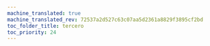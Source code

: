 ```yaml
---
machine_translated: true
machine_translated_rev: 72537a2d527c63c07aa5d2361a8829f3895cf2bd
toc_folder_title: tercero
toc_priority: 24
---
```



